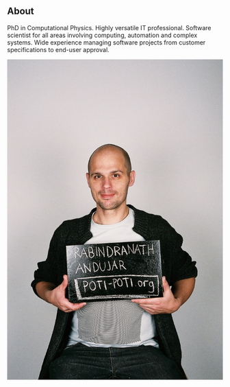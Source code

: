 ## About

PhD in Computational Physics. Highly versatile IT professional. Software scientist for all areas involving computing, automation and complex systems. Wide experience managing software projects from customer specifications to end-user approval.


![Picture](Poligon-pic.jpg)
